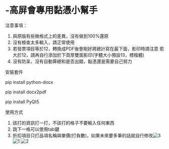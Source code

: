 # -高屏會專用黏憑小幫手
注意事項：
1. 與原版有些微格式上的差異，沒有做到100%還原
2. 沒有檢查太多輸入，請正常使用
3. 若發票項目等於12，轉換成PDF後會剛好將總計寫在最下面，影印時請注意
	若大於12，請再自行添加於下頁厚雙面影印(字體大小預設13，標楷體)
4. 沒有防呆，沒有自動算總和是否出錯，黏憑還是需要自己努力

安裝套件

pip install python-docx

pip install docx2pdf

pip install PyQt5

使用方式
1. 該打的資訊打一打，不該打的格子不要輸入任何東西
2. 跳下一格可以使用tab鍵
3. 折扣項目只打品項名稱與單價(打負數)，如果未來要多筆的話就自行修改![3](https://user-images.githubusercontent.com/71319560/136847380-f1621641-2525-4121-ab87-ee4ce216dd32.PNG)
![1](https://user-images.githubusercontent.com/71319560/136847384-b6da132f-7d11-46fd-9b4e-c8340831e2d5.PNG)
![2](https://user-images.githubusercontent.com/71319560/136847386-379779b1-1731-482c-bb35-a7a47250bf82.PNG)
